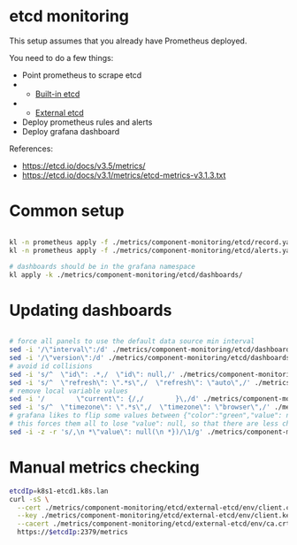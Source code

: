 
# etcd monitoring

This setup assumes that you already have Prometheus deployed.

You need to do a few things:

- Point prometheus to scrape etcd
- - [Built-in etcd](./built-in-etcd/readme.md)
- - [External etcd](./external-etcd/readme.md)
- Deploy prometheus rules and alerts
- Deploy grafana dashboard

References:
- https://etcd.io/docs/v3.5/metrics/
- https://etcd.io/docs/v3.1/metrics/etcd-metrics-v3.1.3.txt

# Common setup

```bash

kl -n prometheus apply -f ./metrics/component-monitoring/etcd/record.yaml
kl -n prometheus apply -f ./metrics/component-monitoring/etcd/alerts.yaml

# dashboards should be in the grafana namespace
kl apply -k ./metrics/component-monitoring/etcd/dashboards/

```

# Updating dashboards

```bash

# force all panels to use the default data source min interval
sed -i '/\"interval\":/d' ./metrics/component-monitoring/etcd/dashboards/*.json
sed -i '/\"version\":/d' ./metrics/component-monitoring/etcd/dashboards/*.json
# avoid id collisions
sed -i 's/^  \"id\": .*,/  \"id\": null,/' ./metrics/component-monitoring/etcd/dashboards/*.json
sed -i 's/^  \"refresh\": \".*s\",/  \"refresh\": \"auto\",/' ./metrics/component-monitoring/etcd/dashboards/*.json
# remove local variable values
sed -i '/        \"current\": {/,/        }\,/d' ./metrics/component-monitoring/etcd/dashboards/*.json
sed -i 's/^  \"timezone\": \".*s\",/  \"timezone\": \"browser\",/' ./metrics/component-monitoring/etcd/dashboards/*.json
# grafana likes to flip some values between {"color":"green","value": null} and {"color":"green"}
# this forces them all to lose "value": null, so that there are less changes in commits
sed -i -z -r 's/,\n *\"value\": null(\n *})/\1/g' ./metrics/component-monitoring/etcd/dashboards/*.json

```

# Manual metrics checking

```bash
etcdIp=k8s1-etcd1.k8s.lan
curl -sS \
  --cert ./metrics/component-monitoring/etcd/external-etcd/env/client.crt \
  --key ./metrics/component-monitoring/etcd/external-etcd/env/client.key \
  --cacert ./metrics/component-monitoring/etcd/external-etcd/env/ca.crt \
  https://$etcdIp:2379/metrics
```
